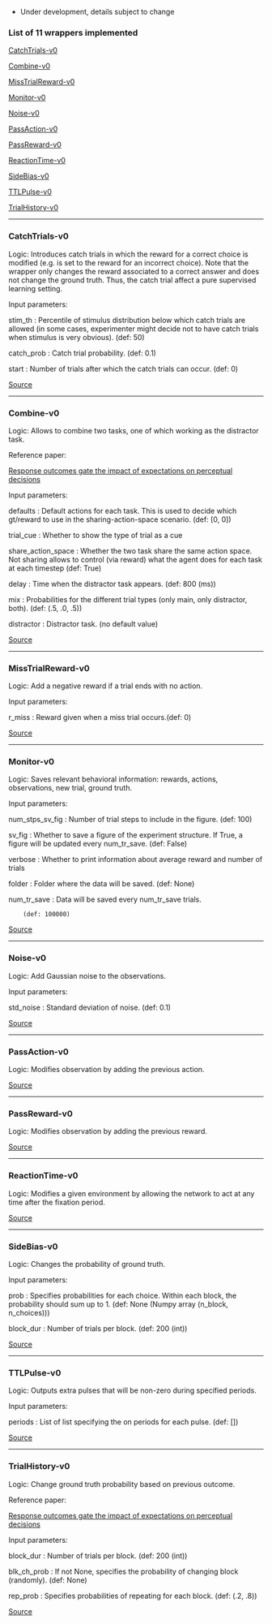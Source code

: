 * Under development, details subject to change

### List of 11 wrappers implemented

[CatchTrials-v0](#catchtrials-v0)

[Combine-v0](#combine-v0)

[MissTrialReward-v0](#misstrialreward-v0)

[Monitor-v0](#monitor-v0)

[Noise-v0](#noise-v0)

[PassAction-v0](#passaction-v0)

[PassReward-v0](#passreward-v0)

[ReactionTime-v0](#reactiontime-v0)

[SideBias-v0](#sidebias-v0)

[TTLPulse-v0](#ttlpulse-v0)

[TrialHistory-v0](#trialhistory-v0)

___

### CatchTrials-v0



Logic: Introduces catch trials in which the reward for a correct choice is modified (e.g. is set to the reward for an incorrect choice). Note that the wrapper only changes the reward associated to a correct answer and does not change the ground truth. Thus, the catch trial affect a pure supervised learning setting.



Input parameters: 



stim_th : Percentile of stimulus distribution below which catch trials are allowed (in some cases, experimenter might decide not to have catch trials when  stimulus is very obvious). (def: 50)



catch_prob : Catch trial probability. (def: 0.1)



start : Number of trials after which the catch trials can occur. (def: 0)



[Source](https://github.com/gyyang/neurogym/blob/master/neurogym/wrappers/catch_trials.py)

___

### Combine-v0



Logic: Allows to combine two tasks, one of which working as the distractor task.



Reference paper: 



[Response outcomes gate the impact of expectations on perceptual decisions](https://www.biorxiv.org/content/10.1101/433409v3)



Input parameters: 



defaults : Default actions for each task. This is used to decide which gt/reward to use in the sharing-action-space scenario. (def: [0, 0])



trial_cue : Whether to show the type of trial as a cue



share_action_space : Whether the two task share the same action space. Not sharing allows to control (via reward)  what the agent does for each task at each timestep (def: True)



delay : Time when the distractor task appears. (def: 800 (ms))



mix : Probabilities for the different trial types (only main, only distractor, both). (def: (.5, .0, .5))



distractor : Distractor task. (no default value)



[Source](https://github.com/gyyang/neurogym/blob/master/neurogym/wrappers/combine.py)

___

### MissTrialReward-v0



Logic: Add a negative reward if a trial ends with no action.



Input parameters: 



r_miss : Reward given when a miss trial occurs.(def: 0)



[Source](https://github.com/gyyang/neurogym/blob/master/neurogym/wrappers/miss_trials_reward.py)

___

### Monitor-v0



Logic: Saves relevant behavioral information: rewards, actions, observations, new trial, ground truth.



Input parameters: 



num_stps_sv_fig : Number of trial steps to include in the figure. (def: 100)



sv_fig : Whether to save a figure of the experiment structure. If True, a figure will be updated every num_tr_save. (def: False)



verbose : Whether to print information about average reward and number of trials



folder : Folder where the data will be saved. (def: None)



num_tr_save : Data will be saved every num_tr_save trials.

        (def: 100000)



[Source](https://github.com/gyyang/neurogym/blob/master/neurogym/wrappers/monitor.py)

___

### Noise-v0



Logic: Add Gaussian noise to the observations.



Input parameters: 



std_noise : Standard deviation of noise. (def: 0.1)



[Source](https://github.com/gyyang/neurogym/blob/master/neurogym/wrappers/noise.py)

___

### PassAction-v0



Logic: Modifies observation by adding the previous action.



[Source](https://github.com/gyyang/neurogym/blob/master/neurogym/wrappers/pass_action.py)

___

### PassReward-v0



Logic: Modifies observation by adding the previous reward.



[Source](https://github.com/gyyang/neurogym/blob/master/neurogym/wrappers/pass_reward.py)

___

### ReactionTime-v0



Logic: Modifies a given environment by allowing the network to act at any time after the fixation period.



[Source](https://github.com/gyyang/neurogym/blob/master/neurogym/wrappers/reaction_time.py)

___

### SideBias-v0



Logic: Changes the probability of ground truth.



Input parameters: 



prob : Specifies probabilities for each choice. Within each block, the probability should sum up to 1. (def: None (Numpy array (n_block, n_choices)))



block_dur : Number of trials per block. (def: 200 (int))



[Source](https://github.com/gyyang/neurogym/blob/master/neurogym/wrappers/side_bias.py)

___

### TTLPulse-v0



Logic: Outputs extra pulses that will be non-zero during specified periods.



Input parameters: 



periods : List of list specifying the on periods for each pulse. (def: [])



[Source](https://github.com/gyyang/neurogym/blob/master/neurogym/wrappers/ttl_pulse.py)

___

### TrialHistory-v0



Logic: Change ground truth probability based on previous outcome.



Reference paper: 



[Response outcomes gate the impact of expectations on perceptual decisions](https://www.biorxiv.org/content/10.1101/433409v3)



Input parameters: 



block_dur : Number of trials per block. (def: 200 (int))



blk_ch_prob : If not None, specifies the probability of changing block (randomly). (def: None)



rep_prob : Specifies probabilities of repeating for each block. (def: (.2, .8))



[Source](https://github.com/gyyang/neurogym/blob/master/neurogym/wrappers/trial_hist.py)

